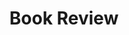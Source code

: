 ---
layout: list
title: Book Review
slug: Book Review
sidebar: true
order: 4
description: >
 책 리뷰를 작성하기 위한 공간입니다.
---